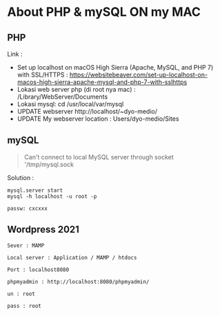 # About PHP & mySQL ON my MAC



## PHP

Link : 

* Set up localhost on macOS High Sierra (Apache, MySQL, and PHP 7) with SSL/HTTPS  : https://websitebeaver.com/set-up-localhost-on-macos-high-sierra-apache-mysql-and-php-7-with-sslhttps
* Lokasi web server php (di root nya mac) : /Library/WebServer/Documents
* Lokasi mysql: cd /usr/local/var/mysql
* UPDATE webserver  http://localhost/~dyo-medio/
* UPDATE My webserver location : Users/dyo-medio/Sites





## mySQL



> Can't connect to local MySQL server through socket '/tmp/mysql.sock

Solution :

```
mysql.server start
mysql -h localhost -u root -p

passw: cxcxxx
```





## Wordpress 2021



```
Sever : MAMP

Local server : Application / MAMP / htdocs

Port : localhost8080

phpmyadmin : http://localhost:8080/phpmyadmin/

un : root

pass : root
```





 